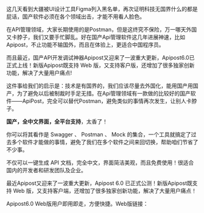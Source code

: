这几天看到大疆被UI设计工具Figma列入黑名单，再次证明科技无国界什么的都是屁话，国产软件必须在各个领域出击，才能不用看人脸色。

在API管理领域，大家长期使用的是Postman，但是这终究不保险，万一哪天外国又卡脖子，我们又要手忙脚乱。好在国产Api管理软件这几年进展神速，比如Apipost，不止功能不输国外，而且在体验上，更适合中国程序员。

而且最近，国产API开发调试神器Apipost又迎来了一波重大更新，Apipost6.0已正式上线！新版Apipost既支持 Web 版，又支持客户版，还增加了很多独家创新功能，解决了大量用户痛点!

这件事给我们的启示是：技术是有国界的，我们应该尽量去外国化，能用国产用国产，为了避免以后被制裁时手足无措。在Api管理领域有一款做的比较好的国产软件——ApiPost，完全可以替代Postman，避免类似的事情再次发生，让别人卡脖子。

**国产，全中文界面，全平台支持**，太香了！

你可以将其看作是 Swagger 、 Postman 、 Mock 的集合，一个工具就搞定了过去多个软件才能做的事情，避免了我们在多个软件之间来回切换，帮助咱们节省了不少事。

不仅可以一键生成 API 文档，完全中文，界面简洁美观，而且免费使用！很适合国内的开发者和研发团队及企业。

最近Apipost又迎来了一波重大更新，Apipost 6.0 已正式公测！新版Apipost既支持 Web 版，又支持客户端，还增加了很多独家创新功能，解决了大量用户痛点！

Apipost6.0 Web版用户即用即走，方便快捷。Web版链接：





